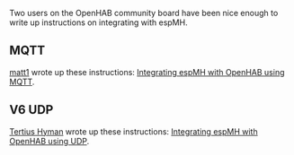 Two users on the OpenHAB community board have been nice enough to write up instructions on integrating with espMH.

## MQTT

[matt1](https://community.openhab.org/u/matt1/summary) wrote up these instructions: [Integrating espMH with OpenHAB using MQTT](https://community.openhab.org/t/use-esp8266-to-control-unlimited-groups-of-milight-or-limitless-led-bulbs-in-openhab2/34906).

## V6 UDP

[Tertius Hyman](https://community.openhab.org/u/Tertius_Hyman) wrote up these instructions: [Integrating espMH with OpenHAB using UDP](https://community.openhab.org/t/the-new-milight-ibox-and-milight-binding/17621/275).